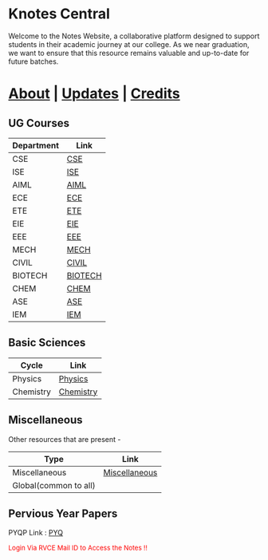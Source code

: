 # Knotes Central

Welcome to the Notes Website, a collaborative platform designed to support students in their academic journey at our college. As we near graduation, we want to ensure that this resource remains valuable and up-to-date for future batches.

# [About](./main/about.md) | [Updates](./main/updates.md) | [Credits](./main/credits.md)

## UG Courses

| Department | Link                     |
| ---------- | ------------------------ |
| CSE        | [CSE](./CSE/index.md)    |
| ISE        | [ISE](./CSE/index.md)    |
| AIML       | [AIML](./CSE/index.md)   |
| ECE        | [ECE](./ECE/index.md)    |
| ETE        | [ETE](./ETE/index.md)    |
| EIE        | [EIE](./EIE/index.md)    |
| EEE        | [EEE](./EEE/index.md)    |
| MECH       | [MECH](./ME/index.md)    |
| CIVIL      | [CIVIL](./CV/index.md)   |
| BIOTECH    | [BIOTECH](./BT/index.md) |
| CHEM       | [CHEM](./CH/index.md)    |
| ASE        | [ASE](./ASE/index.md)    |
|IEM         | [IEM](./IEM/index.md)   |   


## Basic Sciences

| Cycle     | Link                          |
| --------- | ----------------------------  |
| Physics   | [Physics](./PHY/index.md)    |
| Chemistry | [Chemistry](./CHEM/index.md) |

## Miscellaneous

Other resources that are present - 

| Type      | Link                          |
| --------- | ----------------------------  |
|Miscellaneous|[Miscellaneous](https://drive.google.com/drive/folders/1G74LEKfY4ykhb06lyVv_yIbS-DMO7NMq?usp=drive_link)|
|Global(common to all)||




## Pervious Year Papers
PYQP Link : [PYQ](./PYQ/index.md) 




<p style="color:red; font-size:small;">
  Login Via RVCE Mail ID to Access the Notes !!
</p>
